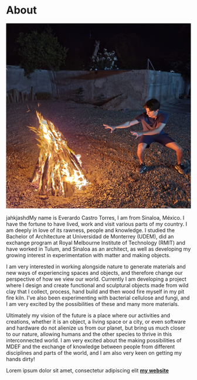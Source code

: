 # About

![](../images/me.JPG)

jahkjashdMy name is Everardo Castro Torres, I am from Sinaloa, México. I have the fortune to have lived, work and visit various parts of my country. I am deeply in love of its rawness, people and knowledge. I studied the Bachelor of Architecture at Universidad de Monterrey (UDEM), did an exchange program at Royal Melbourne Institute of Technology (RMIT) and have worked in Tulum, and Sinaloa as an architect, as well as developing my growing interest in experimentation with matter and making objects. 

I am very interested in working alongside nature to generate materials and new ways of experiencing spaces and objects, and therefore change our perspective of how we view our world. Currently I am developing a project where I design and create functional and sculptural objects made from wild clay that I collect, process, hand build and then wood fire myself in my pit fire kiln. I’ve also been experimenting with bacterial cellulose and fungi, and I am very excited by the possibilities of these and many more materials.

Ultimately my vision of the future is a place where our activities and creations, whether it is an object, a living space or a city, or even software and hardware do not alienize us from our planet, but bring us much closer to our nature, allowing humans and the other species to thrive in this interconnected world. I am very excited about the making possibilities of MDEF and the exchange of knowledge between people from different disciplines and parts of the world, and I am also very keen on getting my hands dirty!

Lorem ipsum dolor sit amet, consectetur adipiscing elit **[my website](https://community.emergentfutures.io/courses/5566525/content)**
